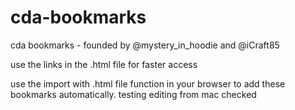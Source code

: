 # cda-bookmarks
cda bookmarks - founded by @mystery_in_hoodie and @iCraft85

use the links in the .html file for faster access 

use the import with .html file function in your browser to add these bookmarks automatically. 
 testing editing from mac checked
